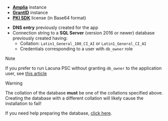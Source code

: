 ﻿* **[Amplia](../../../amplia/index.md)** instance
* **[GrantID](../../../grant-id/index.md)** instance
* **[PKI SDK](../../../pki-sdk/index.md)** license (in Base64 format)
<!-- **[Web PKI](../../../web-pki/index.md)** license (Base64/binary format) -->
* **DNS entry** previously created for the app
* Connection string to a **SQL Server** (version 2016 or newer) database previously created having:
  * Collation: `Latin1_General_100_CI_AI` or `Latin1_General_CI_AI`
  * Credentials corresponding to a user with `db_owner` role

> [!NOTE]
> If you prefer to run Lacuna PSC without granting `db_owner` to the application user, see [this article](../unprivileged-db-user.md)

> [!WARNING]
> The collation of the database **must** be one of the collations specified above. Creating the database with a different collation will likely cause the installation to fail!

If you need help preparing the database, [click here](../prepare-database.md).
